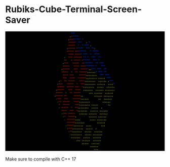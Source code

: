 # Rubiks-Cube-Terminal-Screen-Saver

![screenshot](images/screenshot.png)

Make sure to compile with C++ 17
